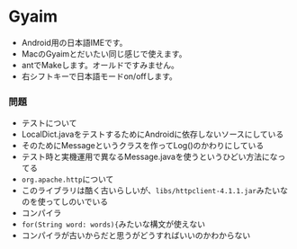 # Gyaim

* Android用の日本語IMEです。
* MacのGyaimとだいたい同じ感じで使えます。
* antでMakeします。オールドですみません。
* 右シフトキーで日本語モードon/offします。

### 問題

* テストについて
 * LocalDict.javaをテストするためにAndroidに依存しないソースにしている
 * そのためにMessageというクラスを作ってLog()のかわりにしている
 * テスト時と実機運用で異なるMessage.javaを使うというひどい方法になってる
* ```org.apache.http```について
 * このライブラリは酷く古いらしいが、```libs/httpclient-4.1.1.jar```みたいなのを使ってしのいでいる
* コンパイラ
 * ```for(String word: words){```みたいな構文が使えない
 * コンパイラが古いからだと思うがどうすればいいのかわからない